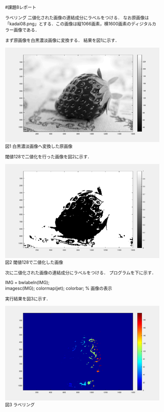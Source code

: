 #課題8レポート

ラベリング
二値化された画像の連結成分にラベルをつける．
なお原画像は「kadai08.png」とする．この画像は縦1066画素，横1600画素のディジタルカラー画像である．

まず原画像を白黒濃淡画像に変換する．
結果を図1に示す．

![原画像](https://github.com/ogata3/lecture_image_processing/blob/master/kadai08/kadai8_1.png?raw=true)  
図1 白黒濃淡画像へ変換した原画像

閾値128で二値化を行った画像を図2に示す．

![原画像](https://github.com/ogata3/lecture_image_processing/blob/master/kadai08/kadai8_2.png?raw=true)  
図2 閾値128で二値化した画像

次に二値化された画像の連結成分にラベルをつける．
プログラムを下に示す．

IMG = bwlabeln(IMG);  
imagesc(IMG); colormap(jet); colorbar; % 画像の表示

実行結果を図3に示す．

![原画像](https://github.com/ogata3/lecture_image_processing/blob/master/kadai08/kadai8_3.png?raw=true)  
図3 ラベリング
